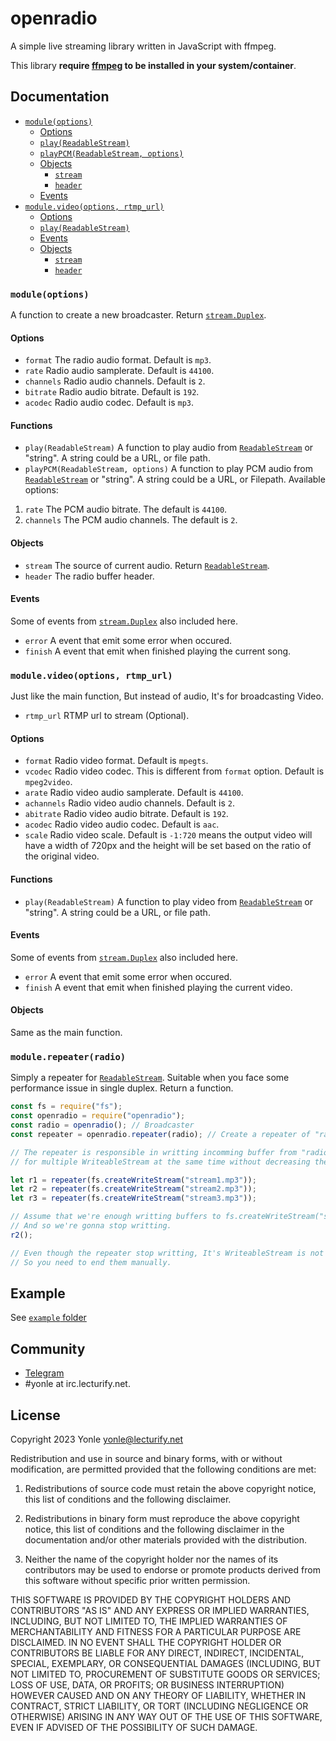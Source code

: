 # openradio
A simple live streaming library written in JavaScript with ffmpeg.

This library **require [ffmpeg](https://ffmpeg.org) to be installed in your system/container**.

## Documentation

- [`module(options)`](#moduleoptions)
  - [Options](#options)
  - [`play(ReadableStream)`](#functions)
  - [`playPCM(ReadableStream, options)`](#functions)
  - [Objects](#objects)
    - [`stream`](#objects)
    - [`header`](#objects)
  - [Events](#events)
- [`module.video(options, rtmp_url)`](#modulevideooptions-rtmp_url)
  - [Options](#options-1)
  - [`play(ReadableStream)`](#functions-1)
  - [Events](#events-1)
  - [Objects](#objects)
    - [`stream`](#objects)
    - [`header`](#objects)

### `module(options)`
A function to create a new broadcaster. Return [`stream.Duplex`](https://nodejs.org/api/stream.html#class-streamduplex).

#### Options
- `format` The radio audio format. Default is `mp3`.
- `rate` Radio audio samplerate. Default is `44100`.
- `channels` Radio audio channels. Default is `2`.
- `bitrate` Radio audio bitrate. Default is `192`.
- `acodec` Radio audio codec. Default is `mp3`.

#### Functions
- `play(ReadableStream)` A function to play audio from [`ReadableStream`](https://nodejs.org/api/stream.html#class-streamreadable) or "string". A string could be a URL, or file path.
- `playPCM(ReadableStream, options)` A function to play PCM audio from [`ReadableStream`](https://nodejs.org/api/stream.html#class-streamreadable) or "string". A string could be a URL, or Filepath. Available options:

 1. `rate`  The PCM audio bitrate. The default is `44100`.
 2. `channels` The PCM audio channels. The default is `2`.
 
#### Objects
- `stream` The source of current audio. Return [`ReadableStream`](https://nodejs.org/api/stream.html#class-streamreadable).
- `header` The radio buffer header. 

#### Events
Some of events from [`stream.Duplex`](https://nodejs.org/api/stream.html#class-streamduplex) also included here.

- `error` A event that emit some error when occured.
- `finish` A event that emit when finished playing the current song.

### `module.video(options, rtmp_url)`
Just like the main function, But instead of audio, It's for broadcasting Video.

- `rtmp_url` RTMP url to stream (Optional).

#### Options
- `format` Radio video format. Default is `mpegts`.
- `vcodec` Radio video codec. This is different from `format` option. Default is `mpeg2video`.
- `arate` Radio video audio samplerate. Default is `44100`.
- `achannels` Radio video audio channels. Default is `2`.
- `abitrate` Radio video audio bitrate. Default is `192`.
- `acodec` Radio video audio codec. Default is `aac`.
- `scale` Radio video scale. Default is `-1:720` means the output video will have a width of 720px and the height will be set based on the ratio of the original video.

#### Functions
- `play(ReadableStream)` A function to play video from [`ReadableStream`](https://nodejs.org/api/stream.html#class-streamreadable) or "string". A string could be a URL, or file path.

#### Events
Some of events from [`stream.Duplex`](https://nodejs.org/api/stream.html#class-streamduplex) also included here.

- `error` A event that emit some error when occured.
- `finish` A event that emit when finished playing the current video.

#### Objects
Same as the main function.

### `module.repeater(radio)`
Simply a repeater for [`ReadableStream`](https://nodejs.org/api/stream.html#class-streamreadable). Suitable when you face some performance issue in single duplex. Return a function.

```js
const fs = require("fs");
const openradio = require("openradio");
const radio = openradio(); // Broadcaster
const repeater = openradio.repeater(radio); // Create a repeater of "radio" duplex.

// The repeater is responsible in writting incomming buffer from "radio" duplex
// for multiple WriteableStream at the same time without decreasing the duplex performance.

let r1 = repeater(fs.createWriteStream("stream1.mp3"));
let r2 = repeater(fs.createWriteStream("stream2.mp3"));
let r3 = repeater(fs.createWriteStream("stream3.mp3"));

// Assume that we're enough writting buffers to fs.createWriteStream("stream2.mp3")
// And so we're gonna stop writting.
r2();

// Even though the repeater stop writting, It's WriteableStream is not ended.
// So you need to end them manually.
```

## Example
See [`example` folder](https://github.com/Yonle/openradio/tree/radio/example)

## Community
- [Telegram](https://t.me/yonlecoder)
- #yonle at irc.lecturify.net.

## License
Copyright 2023 Yonle <yonle@lecturify.net>

Redistribution and use in source and binary forms, with or without modification, are permitted provided that the following conditions are met:

1. Redistributions of source code must retain the above copyright notice, this list of conditions and the following disclaimer.

2. Redistributions in binary form must reproduce the above copyright notice, this list of conditions and the following disclaimer in the documentation and/or other materials provided with the distribution.

3. Neither the name of the copyright holder nor the names of its contributors may be used to endorse or promote products derived from this software without specific prior written permission.

THIS SOFTWARE IS PROVIDED BY THE COPYRIGHT HOLDERS AND CONTRIBUTORS "AS IS" AND ANY EXPRESS OR IMPLIED WARRANTIES, INCLUDING, BUT NOT LIMITED TO, THE IMPLIED WARRANTIES OF MERCHANTABILITY AND FITNESS FOR A PARTICULAR PURPOSE ARE DISCLAIMED. IN NO EVENT SHALL THE COPYRIGHT HOLDER OR CONTRIBUTORS BE LIABLE FOR ANY DIRECT, INDIRECT, INCIDENTAL, SPECIAL, EXEMPLARY, OR CONSEQUENTIAL DAMAGES (INCLUDING, BUT NOT LIMITED TO, PROCUREMENT OF SUBSTITUTE GOODS OR SERVICES; LOSS OF USE, DATA, OR PROFITS; OR BUSINESS INTERRUPTION) HOWEVER CAUSED AND ON ANY THEORY OF LIABILITY, WHETHER IN CONTRACT, STRICT LIABILITY, OR TORT (INCLUDING NEGLIGENCE OR OTHERWISE) ARISING IN ANY WAY OUT OF THE USE OF THIS SOFTWARE, EVEN IF ADVISED OF THE POSSIBILITY OF SUCH DAMAGE.

